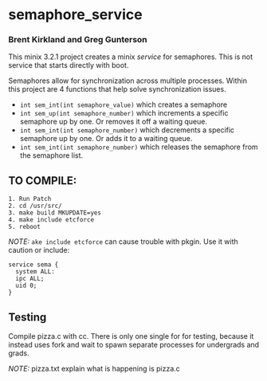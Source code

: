# semaphore_service

### Brent Kirkland and Greg Gunterson

This minix 3.2.1 project creates a minix _service_ for semaphores. This is not service that starts directly with boot.

Semaphores allow for synchronization across multiple processes. Within this project are 4 functions that help solve synchronization issues.

* `int sem_int(int semaphore_value)` which creates a semaphore
* `int sem_up(int semaphore_number)` which increments a specific semaphore up by one. Or removes it off a waiting queue.
* `int sem_int(int semaphore_number)` which decrements a specific semaphore up by one. Or adds it to a waiting queue.
* `int sem_int(int semaphore_number)` which releases the semaphore from the semaphore list.

## TO COMPILE:
```
1. Run Patch
2. cd /usr/src/
3. make build MKUPDATE=yes
4. make include etcforce
5. reboot

```

_NOTE:_ `ake include etcforce` can cause trouble with pkgin. Use it with caution or include:

```
service sema {
  system ALL:
  ipc ALL;
  uid 0;
}
```

## Testing
Compile pizza.c with cc. There is only one single for for testing, because it instead uses fork and wait to spawn separate processes for undergrads and grads.

_NOTE:_ pizza.txt explain what is happening is pizza.c
